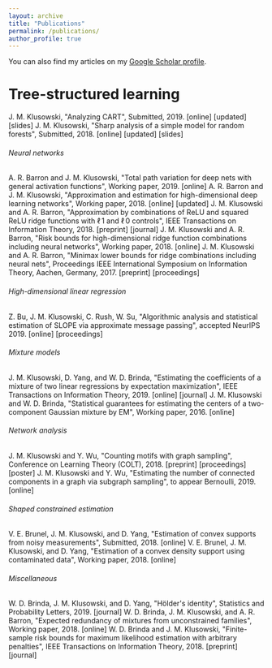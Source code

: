 ```yaml
---
layout: archive
title: "Publications"
permalink: /publications/
author_profile: true
---
```


You can also find my articles on my [Google Scholar profile](https://scholar.google.com/citations?user=4HkhCjsAAAAJ&hl=en).

Tree-structured learning
=

J. M. Klusowski, "Analyzing CART", Submitted, 2019. [online] [updated] [slides]
J. M. Klusowski, "Sharp analysis of a simple model for random forests", Submitted, 2018. [online] [updated] [slides]

###### Neural networks

A. R. Barron and J. M. Klusowski, "Total path variation for deep nets with general activation functions", Working paper, 2019. [online]
A. R. Barron and J. M. Klusowski, "Approximation and estimation for high-dimensional deep learning networks", Working paper, 2018. [online] [updated]
J. M. Klusowski and A. R. Barron, "Approximation by combinations of ReLU and squared ReLU ridge functions with ℓ 1  and ℓ 0  controls", IEEE Transactions on Information Theory, 2018. [preprint] [journal]
J. M. Klusowski and A. R. Barron, "Risk bounds for high-dimensional ridge function combinations including neural networks", Working paper, 2018. [online]
J. M. Klusowski and A. R. Barron, "Minimax lower bounds for ridge combinations including neural nets", Proceedings IEEE International Symposium on Information Theory, Aachen, Germany, 2017. [preprint] [proceedings]

###### High-dimensional linear regression

Z. Bu, J. M. Klusowski, C. Rush, W. Su, "Algorithmic analysis and statistical estimation of SLOPE via approximate message passing", accepted NeurIPS 2019. [online] [proceedings]

###### Mixture models

J. M. Klusowski, D. Yang, and W. D. Brinda, "Estimating the coefficients of a mixture of two linear regressions by expectation maximization", IEEE Transactions on Information Theory, 2019. [online] [journal]
J. M. Klusowski and W. D. Brinda, "Statistical guarantees for estimating the centers of a two-component Gaussian mixture by EM", Working paper, 2016. [online]

###### Network analysis

J. M. Klusowski and Y. Wu, "Counting motifs with graph sampling", Conference on Learning Theory (COLT), 2018. [preprint] [proceedings] [poster]
J. M. Klusowski and Y. Wu, "Estimating the number of connected components in a graph via subgraph sampling", to appear Bernoulli, 2019. [online]

###### Shaped constrained estimation

V. E. Brunel, J. M. Klusowski, and D. Yang, "Estimation of convex supports from noisy measurements", Submitted, 2018. [online]
V. E. Brunel, J. M. Klusowski, and D. Yang, "Estimation of a convex density support using contaminated data", Working paper, 2018. [online]

###### Miscellaneous

W. D. Brinda, J. M. Klusowski, and D. Yang, "Hölder's identity", Statistics and Probability Letters, 2019. [journal]
W. D. Brinda, J. M. Klusowski, and A. R. Barron, "Expected redundancy of mixtures from unconstrained families", Working paper, 2018. [online]
W. D. Brinda and J. M. Klusowski, "Finite-sample risk bounds for maximum likelihood estimation with arbitrary penalties", IEEE Transactions on Information Theory, 2018. [preprint] [journal]
